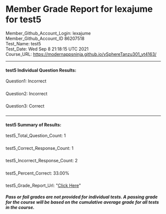 # Member Grade Report for lexajume for test5  
   
Member_Github_Account_Login: lexajume  
Member_Github_Account_ID 86207518  
Test_Name: test5  
Test_Date: Wed Sep  8 21:18:15 UTC 2021  
Course_URL: https://modernappsninja.github.io/vSphereTanzu301_vt4163/  
   
---  
#### test5 Individual Question Results:  
Question1: Incorrect  
#####  
Question2: Incorrect  
#####  
Question3: Correct  
#####  
---  
#### test5 Summary of Results:  
test5_Total_Question_Count: 1  
#####  
test5_Correct_Response_Count: 1  
#####  
test5_Incorrect_Response_Count: 2  
#####  
test5_Percent_Correct: 33.00%  
#####  
test5_Grade_Report_Url: "[Click Here](https://github.com/modernappsninjas/lexajume/blob/main/static/userdata/courses/vSphereTanzu301_vt4163/grade_report.pr352.test5.md)"
##### Pass or fail grades are not provided for individual tests. A passing grade for the course will be based on the cumulative average grade for all tests in the course.  
